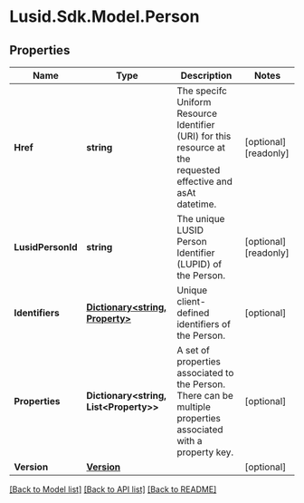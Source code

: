 # Lusid.Sdk.Model.Person
## Properties

Name | Type | Description | Notes
------------ | ------------- | ------------- | -------------
**Href** | **string** | The specifc Uniform Resource Identifier (URI) for this resource at the requested effective and asAt datetime. | [optional] [readonly] 
**LusidPersonId** | **string** | The unique LUSID Person Identifier (LUPID) of the Person. | [optional] [readonly] 
**Identifiers** | [**Dictionary&lt;string, Property&gt;**](Property.md) | Unique client-defined identifiers of the Person. | [optional] 
**Properties** | **Dictionary&lt;string, List&lt;Property&gt;&gt;** | A set of properties associated to the Person. There can be multiple properties associated with a property key. | [optional] 
**Version** | [**Version**](Version.md) |  | [optional] 

[[Back to Model list]](../README.md#documentation-for-models) [[Back to API list]](../README.md#documentation-for-api-endpoints) [[Back to README]](../README.md)

